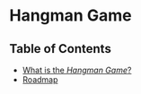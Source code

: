 # Hangman Game

## Table of Contents

- [What is the *Hangman Game*?](#hangman-game)
- [Roadmap](https://github.com/MaksimSavich/Hangman/wiki/Roadmap)